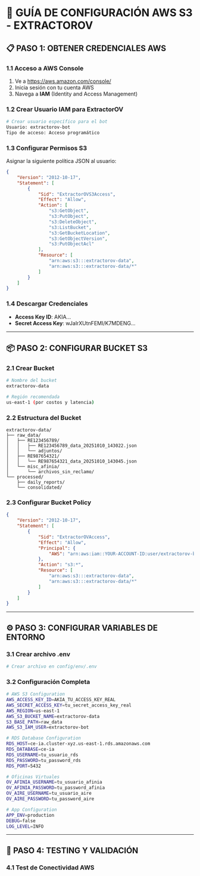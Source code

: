 # 🔧 **GUÍA DE CONFIGURACIÓN AWS S3 - EXTRACTOROV**

## 📋 **PASO 1: OBTENER CREDENCIALES AWS**

### **1.1 Acceso a AWS Console**
1. Ve a https://aws.amazon.com/console/
2. Inicia sesión con tu cuenta AWS
3. Navega a **IAM** (Identity and Access Management)

### **1.2 Crear Usuario IAM para ExtractorOV**
```bash
# Crear usuario específico para el bot
Usuario: extractorov-bot
Tipo de acceso: Acceso programático
```

### **1.3 Configurar Permisos S3**
Asignar la siguiente política JSON al usuario:

```json
{
    "Version": "2012-10-17",
    "Statement": [
        {
            "Sid": "ExtractorOVS3Access",
            "Effect": "Allow",
            "Action": [
                "s3:GetObject",
                "s3:PutObject",
                "s3:DeleteObject",
                "s3:ListBucket",
                "s3:GetBucketLocation",
                "s3:GetObjectVersion",
                "s3:PutObjectAcl"
            ],
            "Resource": [
                "arn:aws:s3:::extractorov-data",
                "arn:aws:s3:::extractorov-data/*"
            ]
        }
    ]
}
```

### **1.4 Descargar Credenciales**
- **Access Key ID**: AKIA...
- **Secret Access Key**: wJalrXUtnFEMI/K7MDENG...

---

## 📦 **PASO 2: CONFIGURAR BUCKET S3**

### **2.1 Crear Bucket**
```bash
# Nombre del bucket
extractorov-data

# Región recomendada
us-east-1 (por costos y latencia)
```

### **2.2 Estructura del Bucket**
```
extractorov-data/
├── raw_data/
│   ├── RE123456789/
│   │   ├── RE123456789_data_20251010_143022.json
│   │   └── adjuntos/
│   ├── RE987654321/
│   │   └── RE987654321_data_20251010_143045.json
│   └── misc_afinia/
│       └── archivos_sin_reclamo/
└── processed/
    ├── daily_reports/
    └── consolidated/
```

### **2.3 Configurar Bucket Policy**
```json
{
    "Version": "2012-10-17",
    "Statement": [
        {
            "Sid": "ExtractorOVAccess",
            "Effect": "Allow",
            "Principal": {
                "AWS": "arn:aws:iam::YOUR-ACCOUNT-ID:user/extractorov-bot"
            },
            "Action": "s3:*",
            "Resource": [
                "arn:aws:s3:::extractorov-data",
                "arn:aws:s3:::extractorov-data/*"
            ]
        }
    ]
}
```

---

## ⚙️ **PASO 3: CONFIGURAR VARIABLES DE ENTORNO**

### **3.1 Crear archivo .env**
```bash
# Crear archivo en config/env/.env
```

### **3.2 Configuración Completa**
```bash
# AWS S3 Configuration
AWS_ACCESS_KEY_ID=AKIA_TU_ACCESS_KEY_REAL
AWS_SECRET_ACCESS_KEY=tu_secret_access_key_real
AWS_REGION=us-east-1
AWS_S3_BUCKET_NAME=extractorov-data
S3_BASE_PATH=raw_data
AWS_S3_IAM_USER=extractorov-bot

# RDS Database Configuration
RDS_HOST=ce-ia.cluster-xyz.us-east-1.rds.amazonaws.com
RDS_DATABASE=ce-ia
RDS_USERNAME=tu_usuario_rds
RDS_PASSWORD=tu_password_rds
RDS_PORT=5432

# Oficinas Virtuales
OV_AFINIA_USERNAME=tu_usuario_afinia
OV_AFINIA_PASSWORD=tu_password_afinia
OV_AIRE_USERNAME=tu_usuario_aire
OV_AIRE_PASSWORD=tu_password_aire

# App Configuration
APP_ENV=production
DEBUG=false
LOG_LEVEL=INFO
```

---

## 🧪 **PASO 4: TESTING Y VALIDACIÓN**

### **4.1 Test de Conectividad AWS**